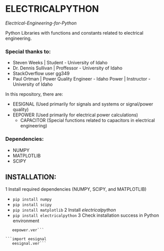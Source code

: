 # ELECTRICALPYTHON
*Electrical-Engineering-for-Python*

Python Libraries with functions and constants related to electrical engineering.

### Special thanks to:
- Steven Weeks | Student - University of Idaho
- Dr. Dennis Sullivan | Proffessor - University of Idaho
- StackOverflow user gg349
- Paul Ortman | Power Quality Engineer - Idaho Power | Instructor - University of Idaho

In this repository, there are:
- EESIGNAL (Used primarily for signals and systems or signal/power quality)
- EEPOWER (Used primarily for electrical power calculations)
  - CAPACITOR (Special functions related to capacitors in electrical engineering)

### Dependencies:
- NUMPY
- MATPLOTLIB
- SCIPY


## INSTALLATION:
 1 Install required dependencies (NUMPY, SCIPY, and MATPLOTLIB)
  - `pip install numpy`
  - `pip install scipy`
  - `pip install matplotlib`
 2 Install *electricalpython*
  - `pip install electricalpython`
 3 Check installation success in Python environment
   ```import eepower
      eepower.ver```
   
   ```import eesignal
      eesignal.ver```
